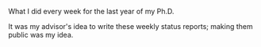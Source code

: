 What I did every week for the last year of my Ph.D.

It was my advisor's idea to write these weekly status reports; making them public was my idea.
